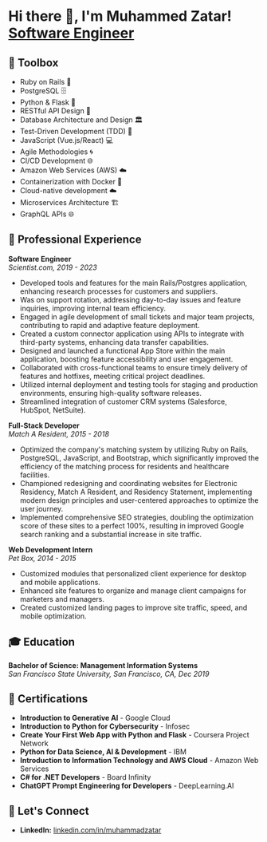 <h1>Hi there 👋, I'm Muhammed Zatar! <br/> <a href="https://www.linkedin.com/in/muhammadzatar/">Software Engineer</a></h1>

## 🧰 Toolbox
- Ruby on Rails 🚀
- PostgreSQL 🗄️
- Python & Flask 🐍
- RESTful API Design 🔗
- Database Architecture and Design 🏛️
- Test-Driven Development (TDD) 🧪
- JavaScript (Vue.js/React) 💻
- Agile Methodologies 🌀
- CI/CD Development 🌐
- Amazon Web Services (AWS) ☁️
- Containerization with Docker 🐳
- Cloud-native development ☁️
- Microservices Architecture 🏗️
- GraphQL APIs 🌐

## 💼 Professional Experience
**Software Engineer**  
_Scientist.com, 2019 - 2023_  
- Developed tools and features for the main Rails/Postgres application, enhancing research processes for customers and suppliers. 
- Was on support rotation, addressing day-to-day issues and feature inquiries, improving internal team efficiency. 
- Engaged in agile development of small tickets and major team projects, contributing to rapid and adaptive feature deployment.
- Created a custom connector application using APIs to integrate with third-party systems, enhancing data transfer capabilities.
- Designed and launched a functional App Store within the main application, boosting feature accessibility and user engagement.
- Collaborated with cross-functional teams to ensure timely delivery of features and hotfixes, meeting critical project deadlines.
- Utilized internal deployment and testing tools for staging and production environments, ensuring high-quality software releases.
- Streamlined integration of customer CRM systems (Salesforce, HubSpot, NetSuite).

**Full-Stack Developer**  
_Match A Resident, 2015 - 2018_  
- Optimized the company's matching system by utilizing Ruby on Rails, PostgreSQL, JavaScript, and Bootstrap, which significantly improved the efficiency of the matching process for residents and healthcare facilities.
- Championed redesigning and coordinating websites for Electronic Residency, Match A Resident, and Residency Statement, implementing modern design principles and user-centered approaches to optimize the user journey.
- Implemented comprehensive SEO strategies, doubling the optimization score of these sites to a perfect 100%, resulting in improved Google search ranking and a substantial increase in site traffic.

**Web Development Intern**  
_Pet Box, 2014 - 2015_  
- Customized modules that personalized client experience for desktop and mobile applications.
- Enhanced site features to organize and manage client campaigns for marketers and managers.
- Created customized landing pages to improve site traffic, speed, and mobile optimization.

## 🎓 Education
**Bachelor of Science: Management Information Systems**  
_San Francisco State University, San Francisco, CA, Dec 2019_

## 📜 Certifications
- **Introduction to Generative AI** - Google Cloud
- **Introduction to Python for Cybersecurity** - Infosec
- **Create Your First Web App with Python and Flask** - Coursera Project Network
- **Python for Data Science, AI & Development** - IBM
- **Introduction to Information Technology and AWS Cloud** - Amazon Web Services
- **C# for .NET Developers** - Board Infinity
- **ChatGPT Prompt Engineering for Developers** - DeepLearning.AI

## 🤝 Let's Connect
- **LinkedIn:** [linkedin.com/in/muhammadzatar](http://linkedin.com/in/muhammadzatar)
